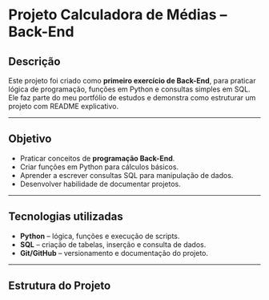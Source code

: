 # Projeto Calculadora de Médias – Back-End

## Descrição
Este projeto foi criado como **primeiro exercício de Back-End**, para praticar lógica de programação, funções em Python e consultas simples em SQL.  
Ele faz parte do meu portfólio de estudos e demonstra como estruturar um projeto com README explicativo.

---

## Objetivo
- Praticar conceitos de **programação Back-End**.  
- Criar funções em Python para cálculos básicos.  
- Aprender a escrever consultas SQL para manipulação de dados.  
- Desenvolver habilidade de documentar projetos.

---

## Tecnologias utilizadas
- **Python** – lógica, funções e execução de scripts.  
- **SQL** – criação de tabelas, inserção e consulta de dados.  
- **Git/GitHub** – versionamento e documentação do projeto.

---

## Estrutura do Projeto
